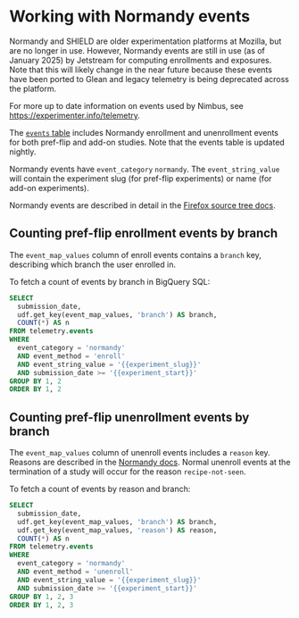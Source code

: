 # Working with Normandy events

<div class="warning">
Normandy and SHIELD are older experimentation platforms
at Mozilla, but are no longer in use. However, Normandy
events are still in use (as of January 2025) by Jetstream
for computing enrollments and exposures. Note that this
will likely change in the near future because these events
have been ported to Glean and legacy telemetry is being
deprecated across the platform.

For more up to date information on events used by Nimbus,
see <https://experimenter.info/telemetry>.

</div>

The [`events` table](../datasets/batch_view/events/reference.md)
includes Normandy enrollment and unenrollment events
for both pref-flip and add-on studies.
Note that the events table is updated nightly.

Normandy events have `event_category` `normandy`.
The `event_string_value` will contain the experiment slug (for pref-flip experiments)
or name (for add-on experiments).

Normandy events are described in detail in the
[Firefox source tree docs][normandy-doc].

## Counting pref-flip enrollment events by branch

The `event_map_values` column of enroll events contains a `branch` key,
describing which branch the user enrolled in.

To fetch a count of events by branch in BigQuery SQL:

```sql
SELECT
  submission_date,
  udf.get_key(event_map_values, 'branch') AS branch,
  COUNT(*) AS n
FROM telemetry.events
WHERE
  event_category = 'normandy'
  AND event_method = 'enroll'
  AND event_string_value = '{{experiment_slug}}'
  AND submission_date >= '{{experiment_start}}'
GROUP BY 1, 2
ORDER BY 1, 2
```

## Counting pref-flip unenrollment events by branch

The `event_map_values` column of unenroll events includes a `reason` key.
Reasons are described in the [Normandy docs][normandy-doc].
Normal unenroll events at the termination of a study will occur for the reason `recipe-not-seen`.

To fetch a count of events by reason and branch:

```sql
SELECT
  submission_date,
  udf.get_key(event_map_values, 'branch') AS branch,
  udf.get_key(event_map_values, 'reason') AS reason,
  COUNT(*) AS n
FROM telemetry.events
WHERE
  event_category = 'normandy'
  AND event_method = 'unenroll'
  AND event_string_value = '{{experiment_slug}}'
  AND submission_date >= '{{experiment_start}}'
GROUP BY 1, 2, 3
ORDER BY 1, 2, 3
```

[normandy-doc]: https://firefox-source-docs.mozilla.org/toolkit/components/normandy/normandy/data-collection.html#enrollment
